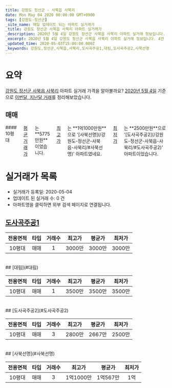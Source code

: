 ```yaml
---
title: 강원도 정선군 - 사북읍 사북리
date: Mon May 04 2020 00:00:00 GMT+0900
tags: [강원도-정선군]
_site_name: 매일 업데이트 되는 아파트 실거래가
_title: 강원도 정선군 사북읍 사북리 아파트 실거래가
_description: 2020년 5월 4일 강원도 정선군 사북읍 사북리 아파트 실거래 정보입니다. 4건 아파트 정보가 있습니다.
_excerpt: 2020년 5월 4일 강원도 정선군 사북읍 사북리 아파트 실거래 정보입니다. 4건 아파트 정보가 있습니다.
_updated_time: 2020-05-03T15:00:00.000Z
_keywords: 강원도,정선군,사북읍,사북리,도사곡주공1,대림,도사곡주공2,사북선명
---
```





# 요약
<ins>강원도 정선군 사북읍 사북리</ins> 아파트 실거래 가격을 알아볼까요? <ins>2020년 5월 4일</ins> 기준으로 <ins>이번달, 지난달 거래</ins>를 정리해보았습니다.

## 매매
<div class="container">
<div class="twelve columns" markdown="1">
#### 10평대
<ins>평균 거래가</ins>는 **5775만원**이었습니다. <ins>최고가</ins>는 **1억1000만원**으로 '[사북선명](/강원도-정선군-사북읍-사북리/#사북선명)' 아파트였네요. <ins>최저가</ins>는 **2500만원**으로 '[도사곡주공2](/강원도-정선군-사북읍-사북리/#도사곡주공2)' 아파트이었습니다.
</div>
</div>



# 실거래가 목록
- 실거래가 등록일: 2020-05-04
- 업데이트 된 실거래 수: 0 건
- 아파트명을 클릭하면 외부 검색 페이지로 연결됩니다.

## [도사곡주공1](#도사곡주공1)

|전용면적|타입|거래수|최고가|평균가|최저가|
|:---:|:---:|:---:|:---:|:---:|:---:|
|10평대|<span class="deal-type-1">매매</span>|1|3000만|3000만|3000만|

<br/>
## [대림](#대림)

|전용면적|타입|거래수|최고가|평균가|최저가|
|:---:|:---:|:---:|:---:|:---:|:---:|
|10평대|<span class="deal-type-1">매매</span>|1|3500만|3500만|3500만|

<br/>
## [도사곡주공2](#도사곡주공2)

|전용면적|타입|거래수|최고가|평균가|최저가|
|:---:|:---:|:---:|:---:|:---:|:---:|
|10평대|<span class="deal-type-1">매매</span>|3|2800만|2667만|2500만|

<br/>
## [사북선명](#사북선명)

|전용면적|타입|거래수|최고가|평균가|최저가|
|:---:|:---:|:---:|:---:|:---:|:---:|
|10평대|<span class="deal-type-1">매매</span>|3|1억1000만|1억567만|1억|

<br/>



